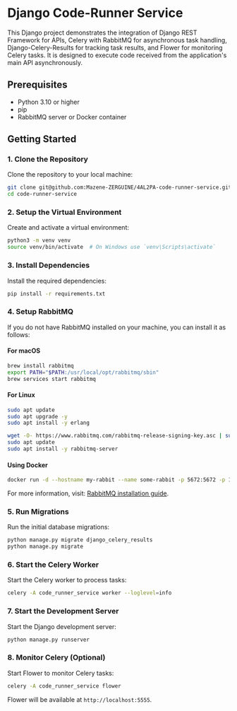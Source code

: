 
# Django Code-Runner Service

This Django project demonstrates the integration of Django REST Framework for APIs, Celery with RabbitMQ for asynchronous task handling, Django-Celery-Results for tracking task results, and Flower for monitoring Celery tasks. It is designed to execute code received from the application's main API asynchronously.

## Prerequisites

- Python 3.10 or higher
- pip
- RabbitMQ server or Docker container

## Getting Started

### 1. Clone the Repository

Clone the repository to your local machine:

```bash
git clone git@github.com:Mazene-ZERGUINE/4AL2PA-code-runner-service.git
cd code-runner-service
```

### 2. Setup the Virtual Environment

Create and activate a virtual environment:

```bash
python3 -m venv venv
source venv/bin/activate  # On Windows use `venv\Scripts\activate`
```

### 3. Install Dependencies

Install the required dependencies:

```bash
pip install -r requirements.txt
```

### 4. Setup RabbitMQ

If you do not have RabbitMQ installed on your machine, you can install it as follows:

#### For macOS

```bash
brew install rabbitmq
export PATH="$PATH:/usr/local/opt/rabbitmq/sbin"
brew services start rabbitmq
```

#### For Linux

```bash
sudo apt update
sudo apt upgrade -y
sudo apt install -y erlang

wget -O- https://www.rabbitmq.com/rabbitmq-release-signing-key.asc | sudo gpg --dearmor -o /usr/share/keyrings/rabbitmq-archive-keyring.gpg
sudo apt update
sudo apt install -y rabbitmq-server
```

#### Using Docker

```bash
docker run -d --hostname my-rabbit --name some-rabbit -p 5672:5672 -p 15672:15672 rabbitmq:3-management
```

For more information, visit: [RabbitMQ installation guide](https://www.rabbitmq.com/download.html).

### 5. Run Migrations

Run the initial database migrations:

```bash
python manage.py migrate django_celery_results
python manage.py migrate
```

### 6. Start the Celery Worker

Start the Celery worker to process tasks:

```bash
celery -A code_runner_service worker --loglevel=info
```

### 7. Start the Development Server

Start the Django development server:

```bash
python manage.py runserver
```

### 8. Monitor Celery (Optional)

Start Flower to monitor Celery tasks:

```bash
celery -A code_runner_service flower
```

Flower will be available at `http://localhost:5555`.

